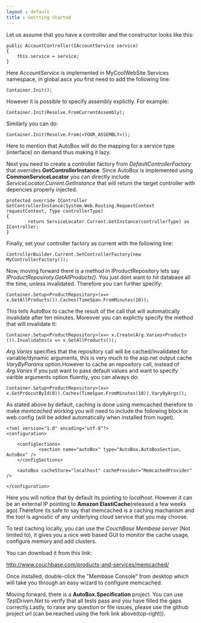 ```yaml
---
layout : default
title : Gettting Started
---
```


Let us assume that you have a controller and the constructor looks like this:


	public AccountController(IAccountService service)
	{
		this.service = service;
	}

Here *AccountService* is implemented in MyCoolWebSite.Services namespace, in global.ascx you first need to add the following line:

	Container.Init();

However it is possible to specify assembly explictly. For example:

	Container.Init(Resolve.FromCurrentAssembly);

Similarly you can do:

	Container.Init(Resolve.From(<YOUR_ASSEMBLY>));

Here to mention that AutoBox will do the mapping for a service type (interface) on demand thus making it lazy.


Next you need to create a controller factory from *DefaultControllerFactory* that overrides __GetControllerInstance__. Since AutoBox is implemented using __CommonServiceLocator__ you can directly include _ServiceLocator.Current.GetInstance_ that will return the target controller with depencies properly injected.

	protected override IController GetControllerInstance(System.Web.Routing.RequestContext requestContext, Type controllerType)
	{
            return ServiceLocator.Current.GetInstance(controllerType) as IController;
	}


Finally, set your controller factory as current with the following line:

	ControllerBuilder.Current.SetControllerFactory(new MyControllerFactory());


Now, moving forward there is a method in IProductRepository lets say _IProductReposiroty.GetAllProducts()_. You just dont want to hit database all the time, unless invalidated. Therefore you can further specify:

	Container.Setup<ProductRepository>(x=> x.GetAllProducts()).Caches(TimeSpan.FromMinutes(10));

This tells AutoBox to cache the result of the call that will automatically invalidate after ten minutes. Moreover you can explictly specify the method that will invalidate it:

	Container.Setup<ProductRepository>(x=> x.Create(Arg.Varies<Product>()).Invalidates(x => x.GetAllProducts());

_Arg.Varies_ specifies that the repository call will be cached/invalidated for variable/dynamic arguments, this is very much to the asp.net output cache _VaryByParams_ option.However to cache an repository call, instead of _Arg.Varies_ if you just want to pass default values and want to specify varible arguments option fluently, you can always do:

	Container.Setup<ProductRepository>(x=> x.GetPrdocutById(0)).Caches(TimeSpan.FromMinutes(10)).VaryByArgs();

As stated above by default, caching is done using memcached therefore to make *memcached* working you will need to include the following block in web.config (will be added automatically when installed from nuget).


	<?xml version="1.0" encoding="utf-8"?>
	<configuration>

 		<configSections>
    			<section name="autoBox" type="AutoBox.AutoBoxSection, AutoBox" />
  		</configSections>

  		<autoBox cacheStore="localhost" cacheProvider="MemcachedProvider" />

	</configuration>


Here you will notice that by default its pointing to *localhost*. However it can be an external IP pointing to __Amazon ElastiCache__(released a few weeks ago).Therefore its safe to say that memcached is a caching machanism and the tool is agnostic of any underlying cloud service that you may choose.

To test caching locally, you can use the  _CouchBase Membase server_ (Not limited to), it gives you a nice web based GUI to monitor the cache usage, configure memory and add clusters.

You can download it from this link:

<a href="http://www.couchbase.com/products-and-services/memcached/" target="_blank_">http://www.couchbase.com/products-and-services/memcached/ </a>


Once installed, double-click the "Membase Console" from desktop which will take you through an easy wizard to configure memcached.

Moving forward, there is a __AutoBox.Specification__ project. You can use *TestDriven.Net* to verify that all tests pass and you have filled the gaps correctly.Lastly, to raise any question or file issues, please use the github project url (can be reached using the fork link above(top-right)).



